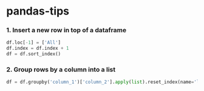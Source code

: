 # pandas-tips

### 1. Insert a new row in top of a dataframe 

```python
df.loc[-1] = ['All']
df.index = df.index + 1
df = df.sort_index()
```

### 2. Group rows by a column into a list
```python
df = df.groupby('column_1')['column_2'].apply(list).reset_index(name='lists')
```
